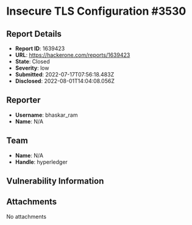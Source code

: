 # Insecure TLS Configuration #3530

## Report Details
- **Report ID**: 1639423
- **URL**: https://hackerone.com/reports/1639423
- **State**: Closed
- **Severity**: low
- **Submitted**: 2022-07-17T07:56:18.483Z
- **Disclosed**: 2022-08-01T14:04:08.056Z

## Reporter
- **Username**: bhaskar_ram
- **Name**: N/A

## Team
- **Name**: N/A
- **Handle**: hyperledger

## Vulnerability Information


## Attachments
No attachments
